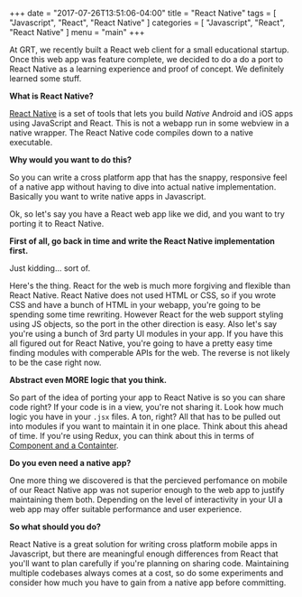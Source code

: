 +++
date = "2017-07-26T13:51:06-04:00"
title = "React Native"
tags = [
    "Javascript",
    "React",
    "React Native"
]
categories = [
    "Javascript",
    "React",
    "React Native"
]
menu = "main"
+++




At GRT, we recently built a React web client for a small educational startup.  Once this web app was feature complete, we decided to do a do a port to React Native as a learning experience and proof of concept.  We definitely learned some stuff.

**What is React Native?**

[React Native](https://facebook.github.io/react-native/) is a set of tools that lets you build *Native* Android and iOS apps using JavaScript and React. This is not a webapp run in some webview in a native wrapper.  The React Native code compiles down to a native executable.

**Why would you want to do this?**

So you can write a cross platform app that has the snappy, responsive feel of a native app without having to dive into actual native implementation.  Basically you want to write native apps in Javascript.

Ok, so let's say you have a React web app like we did, and you want to try porting it to React Native.

**First of all, go back in time and write the React Native implementation first.**

Just kidding... sort of.  

Here's the thing.  React for the web is much more forgiving and flexible than React Native.  React Native does not used HTML or CSS, so if you wrote CSS and have a bunch of HTML in your webapp, you're going to be spending some time rewriting.  However React for the web support styling using JS objects, so the port in the other direction is easy. Also let's say you're using a bunch of 3rd party UI modules in your app.  If you have this all figured out for React Native, you're going to have a pretty easy time finding modules with comperable APIs for the web.  The reverse is not likely to be the case right now.

**Abstract even MORE logic that you think.**

So part of the idea of porting your app to React Native is so you can share code right?  If your code is in a view, you're not sharing it.  Look how much logic you have in your `.jsx` files.  A ton, right?  All that has to be pulled out into modules if you want to maintain it in one place.  Think about this ahead of time.  If you're using Redux, you can think about this in terms of [Component and a Containter](http://redux.js.org/docs/basics/UsageWithReact.html#presentational-and-container-components).


**Do you even need a native app?**

One more thing we discovered is that the percieved perfomance on mobile of our React Native app was not superior enough to the web app to justify maintaining them both.  Depending on the level of interactivity in your UI a web app may offer suitable performance and user experience. 

**So what should you do?**

React Native is a great solution for writing cross platform mobile apps in Javascript, but there are meaningful enough differences from React that you'll want to plan carefully if you're planning on sharing code.  Maintaining multiple codebases always comes at a cost, so do some experiments and consider how much you have to gain from a native app before committing.

 